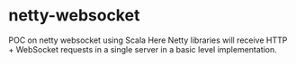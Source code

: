 # netty-websocket
POC on netty websocket using Scala
Here Netty libraries will receive HTTP + WebSocket requests in a single server in a basic level implementation.
